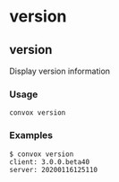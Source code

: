 # version

## version

Display version information

### Usage

    convox version

### Examples

    $ convox version
    client: 3.0.0.beta40
    server: 20200116125110
